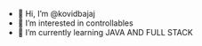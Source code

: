 - 👋 Hi, I’m @kovidbajaj
- 👀 I’m interested in controllables
- 🌱 I’m currently learning JAVA AND FULL STACK

<!---
kovidbajaj/kovidbajaj is a ✨ special ✨ repository because its `README.md` (this file) appears on your GitHub profile.
You can click the Preview link to take a look at your changes.
--->
